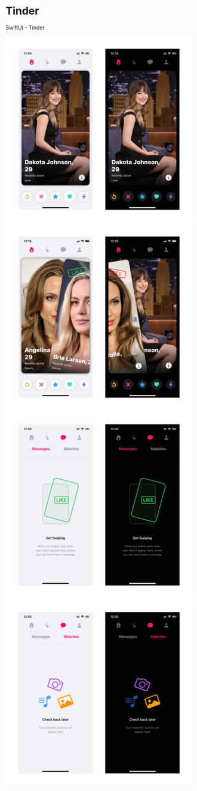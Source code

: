 # Tinder
SwiftUI - Tinder

  <img src="screenshots/img_1.png" height= "500"> 

  <img src="screenshots/img_2.png" height= "500"> 

  <img src="screenshots/img_3.png" height= "500"> 

  <img src="screenshots/img_4.png" height= "500"> 
